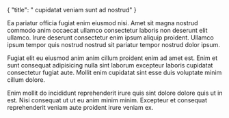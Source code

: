 {
"title": " cupidatat veniam sunt ad nostrud"
}

Ea pariatur officia fugiat enim eiusmod nisi. Amet sit magna nostrud commodo anim occaecat ullamco consectetur laboris non deserunt elit ullamco. Irure deserunt consectetur enim ipsum aliquip proident. Ullamco ipsum tempor quis nostrud nostrud sit pariatur tempor nostrud dolor ipsum.

Fugiat elit eu eiusmod anim anim cillum proident enim ad amet est. Enim et sunt consequat adipisicing nulla sint laborum excepteur laboris cupidatat consectetur fugiat aute. Mollit enim cupidatat sint esse duis voluptate minim cillum dolore.

Enim mollit do incididunt reprehenderit irure quis sint dolore dolore quis ut in est. Nisi consequat ut ut eu anim minim minim. Excepteur et consequat reprehenderit veniam aute proident irure veniam ex.